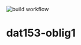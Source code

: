 ![build workflow](https://github.com/haggbart/dat153-oblig1/actions/workflows/build.yml/badge.svg)


# dat153-oblig1
